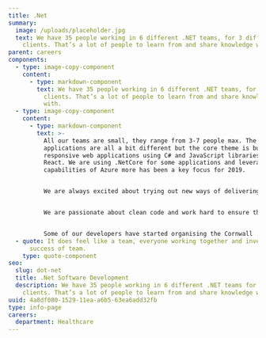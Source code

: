 ```yaml
---
title: .Net
summary:
  image: /uploads/placeholder.jpg
  text: We have 35 people working in 6 different .NET teams, for 3 different
    clients. That’s a lot of people to learn from and share knowledge with.
parent: careers
components:
  - type: image-copy-component
    content:
      - type: markdown-component
        text: We have 35 people working in 6 different .NET teams, for 3 different
          clients. That’s a lot of people to learn from and share knowledge
          with.
  - type: image-copy-component
    content:
      - type: markdown-component
        text: >-
          All our teams are small, they range from 3-7 people max. The
          applications are all a bit different but the core theme is building
          responsive web applications using C# and JavaScript libraries like
          React. We are using .NetCore for some applications and leveraging the
          capabilities of Azure more has been a key focus for 2019.


          We are always excited about trying out new ways of delivering software. At the moment we are embracing TDD, pair programming and some teams are mob programming most of the time now. We focus a lot on releasing our software without manual steps. We are not quite at the point of releasing continuously but we do have all our regression testing running automatically after code commit and our applications are automatically (after a few human approvals) deployed into production if the tests are green.


          We are passionate about clean code and work hard to ensure that the code we create is performant, secure and easy to maintain. TDD is an approach that all our teams have embraced and wherever we can we try to avoid lots of full stack testing. We'd rather ensure that everything is working as part of our automated build than wait until the system is deployed. We have experienced software testing professionals who work within the teams to help us ensure that we have appropriate test coverage - no one likes investigating production bugs so we try to prevent as many as possible as early as we can. We don't have long testing phases, but we do lots of testing!


          Some of our developers have started organising the Cornwall .Net Developer meetup group and we’re looking forward to bringing people from Cornwall together to debate the burning issues and to learn from each other.
  - quote: It does feel like a team, everyone working together and investing in
      success of team.
    type: quote-component
seo:
  slug: dot-net
  title: .Net Software Development 
  description: We have 35 people working in 6 different .NET teams for 3 different
    clients. That’s a lot of people to learn from and share knowledge with.
uuid: 4a8df080-1529-11ea-a6b5-63ea6add32fb
type: info-page
careers:
  department: Healthcare
---
```

